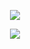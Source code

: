 <p align="center">
  <a href="https://samirpaul1.github.io/ide"> <img src="summary_large_image.jpeg"/> </a>
</p>

<p align="center">
  <a href="https://samirpaul1.github.io/ide/ide.html"> <img src="online-compiler-ide-editor-project-readme-image.jpg"/> </a>
</p>

